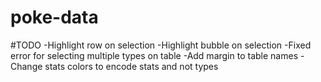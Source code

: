 # poke-data

#TODO
-Highlight row on selection
-Highlight bubble on selection
-Fixed error for selecting multiple types on table
-Add margin to table names
-Change stats colors to encode stats and not types